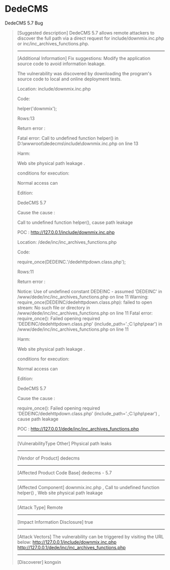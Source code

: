 # DedeCMS
DedeCMS 5.7 Bug
> [Suggested description]
> DedeCMS 5.7 allows remote attackers to discover the full path
> via a direct request for include/downmix.inc.php or inc/inc_archives_functions.php.
>
> ------------------------------------------
>
> [Additional Information]
> Fix suggestions:
> Modify the application source code to avoid information leakage.
>
> The vulnerability was discovered by downloading the program's source code to local and online deployment tests.
>
> Location: include/downmix.inc.php
>
> Code:
>
> helper('downmix');
>
> Rows:13
>
> Return error :
>
> Fatal error: Call to undefined function helper() in D:\wwwroot\dedecms\include\downmix.inc.php on line 13
>
> Harm:
>
> Web site physical path leakage .
>
> conditions for execution:
>
> Normal access can
>
> Edition:
>
> DedeCMS 5.7
>
> Cause the cause :
>
> Call to undefined function helper(),  cause path leakage
>
> POC : http://127.0.0.1/include/downmix.inc.php
>
>
>
>
>
>
> Location: /dede/inc/inc_archives_functions.php
>
> Code:
>
> require_once(DEDEINC.'/dedehttpdown.class.php');
>
> Rows:11
>
> Return error :
>
> Notice: Use of undefined constant DEDEINC - assumed 'DEDEINC' in /www/dede/inc/inc_archives_functions.php on line 11
> Warning: require_once(DEDEINC/dedehttpdown.class.php): failed to open stream: No such file or directory in /www/dede/inc/inc_archives_functions.php on line 11
> Fatal error: require_once(): Failed opening required 'DEDEINC/dedehttpdown.class.php' (include_path='.;C:\php\pear') in /www/dede/inc/inc_archives_functions.php on line 11
>
> Harm:
>
> Web site physical path leakage .
>
> conditions for execution:
>
> Normal access can
>
> Edition:
>
> DedeCMS 5.7
>
> Cause the cause :
>
> require_once(): Failed opening required 'DEDEINC/dedehttpdown.class.php' (include_path='.;C:\php\pear') , cause path leakage
>
> POC : http://127.0.0.1/dede/inc/inc_archives_functions.php
>
> ------------------------------------------
>
> [VulnerabilityType Other]
> Physical path leaks
>
> ------------------------------------------
>
> [Vendor of Product]
> dedecms
>
> ------------------------------------------
>
> [Affected Product Code Base]
> dedecms - 5.7
>
> ------------------------------------------
>
> [Affected Component]
> downmix.inc.php , Call to undefined function helper() , Web site physical path leakage
>
> ------------------------------------------
>
> [Attack Type]
> Remote
>
> ------------------------------------------
>
> [Impact Information Disclosure]
> true
>
> ------------------------------------------
>
> [Attack Vectors]
> The vulnerability can be triggered by visiting the URL below:
> http://127.0.0.1/include/downmix.inc.php
> http://127.0.0.1/dede/inc/inc_archives_functions.php
>
> ------------------------------------------
>
> [Discoverer]
> kongxin
